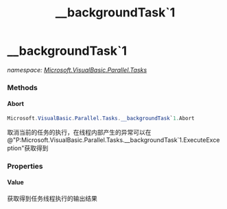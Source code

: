 ﻿---
title: __backgroundTask`1
---

# __backgroundTask`1
_namespace: [Microsoft.VisualBasic.Parallel.Tasks](N-Microsoft.VisualBasic.Parallel.Tasks.html)_



### Methods

#### Abort
```csharp
Microsoft.VisualBasic.Parallel.Tasks.__backgroundTask`1.Abort
```
取消当前的任务的执行，在线程内部产生的异常可以在@"P:Microsoft.VisualBasic.Parallel.Tasks.__backgroundTask`1.ExecuteException"获取得到



### Properties

#### Value
获取得到任务线程执行的输出结果

